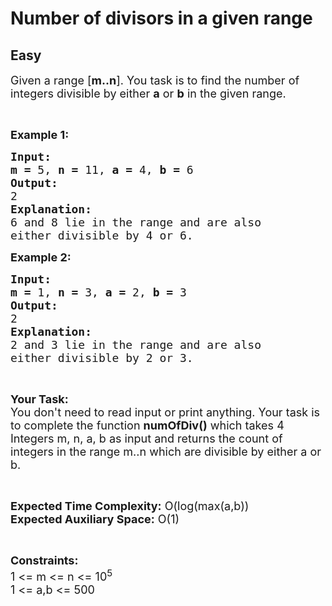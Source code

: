 # Number of divisors in a given range
## Easy
<div class="problems_problem_content__Xm_eO"><p><span style="font-size:18px">Given a range [<strong>m..n</strong>]. You task is to find the number of integers divisible by either <strong>a</strong> or <strong>b</strong> in the given range. </span></p>

<p>&nbsp;</p>

<p><span style="font-size:18px"><strong>Example 1:</strong></span></p>

<pre><span style="font-size:18px"><strong>Input:</strong></span>
<span style="font-size:18px"><strong>m = </strong>5, <strong>n = </strong>11, <strong>a = </strong>4, <strong>b = </strong>6</span>
<span style="font-size:18px"><strong>Output:</strong></span>
<span style="font-size:18px">2</span>
<span style="font-size:18px"><strong>Explanation:</strong></span>
<span style="font-size:18px">6 and 8 lie in the range and are also
either divisible by 4 or 6.</span></pre>

<p><span style="font-size:18px"><strong>Example 2:</strong></span></p>

<pre><span style="font-size:18px"><strong>Input:</strong></span>
<span style="font-size:18px"><strong>m = </strong>1, <strong>n = </strong>3, <strong>a = </strong>2, <strong>b = </strong>3</span>
<span style="font-size:18px"><strong>Output:</strong></span>
<span style="font-size:18px">2</span>
<span style="font-size:18px"><strong>Explanation:</strong></span>
<span style="font-size:18px">2 and 3 lie in the range and are also
either divisible by 2 or 3.</span></pre>

<p>&nbsp;</p>

<p><span style="font-size:18px"><strong>Your Task:</strong><br>
You don't need to read input or print anything. Your task is to complete the function <strong>numOfDiv()</strong> which takes 4 Integers m, n, a, b as input and returns the count of integers in the range m..n which are divisible by either a or b.</span></p>

<p>&nbsp;</p>

<p><span style="font-size:18px"><strong>Expected Time Complexity:</strong> O(log(max(a,b))<br>
<strong>Expected Auxiliary Space:</strong> O(1)</span></p>

<p>&nbsp;</p>

<p><span style="font-size:18px"><strong>Constraints:</strong></span><br>
<span style="font-size:18px">1 &lt;= m &lt;= n &lt;= 10<sup>5</sup><br>
1 &lt;= a,b &lt;= 500</span></p>
</div>